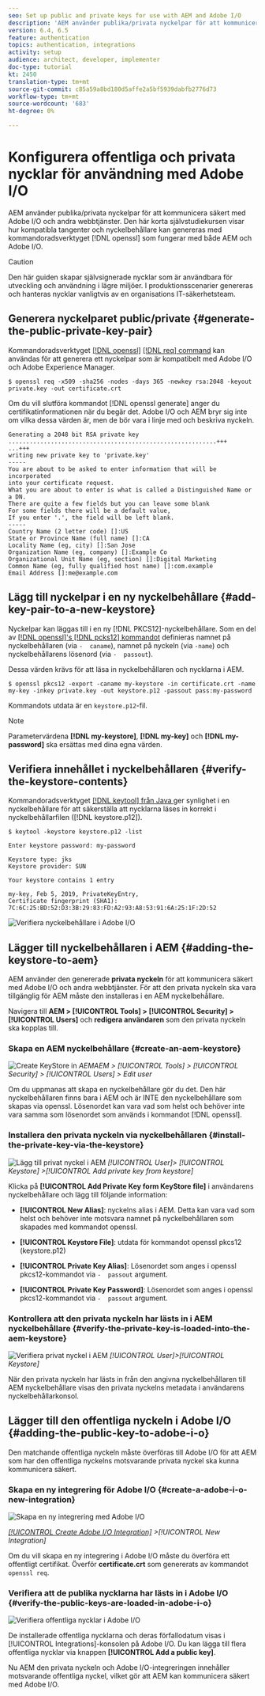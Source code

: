 ```yaml
---
seo: Set up public and private keys for use with AEM and Adobe I/O
description: 'AEM använder publika/privata nyckelpar för att kommunicera säkert med Adobe I/O och andra webbtjänster. Den här korta självstudiekursen visar hur kompatibla tangenter och nyckelbehållare kan genereras med kommandoradsverktyget openssl som fungerar med både AEM och Adobe I/O. '
version: 6.4, 6.5
feature: authentication
topics: authentication, integrations
activity: setup
audience: architect, developer, implementer
doc-type: tutorial
kt: 2450
translation-type: tm+mt
source-git-commit: c85a59a8bd180d5affe2a5bf5939dabfb2776d73
workflow-type: tm+mt
source-wordcount: '683'
ht-degree: 0%

---
```



# Konfigurera offentliga och privata nycklar för användning med Adobe I/O

AEM använder publika/privata nyckelpar för att kommunicera säkert med Adobe I/O och andra webbtjänster. Den här korta självstudiekursen visar hur kompatibla tangenter och nyckelbehållare kan genereras med kommandoradsverktyget [!DNL openssl] som fungerar med både AEM och Adobe I/O.

>[!CAUTION]
>
>Den här guiden skapar självsignerade nycklar som är användbara för utveckling och användning i lägre miljöer. I produktionsscenarier genereras och hanteras nycklar vanligtvis av en organisations IT-säkerhetsteam.

## Generera nyckelparet public/private {#generate-the-public-private-key-pair}

Kommandoradsverktyget [[!DNL openssl]](https://www.openssl.org/docs/man1.0.2/man1/openssl.html) [[!DNL req] command](https://www.openssl.org/docs/man1.0.2/man1/req.html) kan användas för att generera ett nyckelpar som är kompatibelt med Adobe I/O och Adobe Experience Manager.

```shell
$ openssl req -x509 -sha256 -nodes -days 365 -newkey rsa:2048 -keyout private.key -out certificate.crt
```

Om du vill slutföra kommandot [!DNL openssl generate] anger du certifikatinformationen när du begär det. Adobe I/O och AEM bryr sig inte om vilka dessa värden är, men de bör vara i linje med och beskriva nyckeln.

```
Generating a 2048 bit RSA private key
...........................................................+++
...+++
writing new private key to 'private.key'
-----
You are about to be asked to enter information that will be incorporated
into your certificate request.
What you are about to enter is what is called a Distinguished Name or a DN.
There are quite a few fields but you can leave some blank
For some fields there will be a default value,
If you enter '.', the field will be left blank.
-----
Country Name (2 letter code) []:US
State or Province Name (full name) []:CA
Locality Name (eg, city) []:San Jose
Organization Name (eg, company) []:Example Co
Organizational Unit Name (eg, section) []:Digital Marketing
Common Name (eg, fully qualified host name) []:com.example
Email Address []:me@example.com
```

## Lägg till nyckelpar i en ny nyckelbehållare {#add-key-pair-to-a-new-keystore}

Nyckelpar kan läggas till i en ny [!DNL PKCS12]-nyckelbehållare. Som en del av [[!DNL openssl]'s [!DNL pcks12] kommandot](https://www.openssl.org/docs/man1.0.2/man1/pkcs12.html) definieras namnet på nyckelbehållaren (via `-  caname`), namnet på nyckeln (via `-name`) och nyckelbehållarens lösenord (via `-  passout`).

Dessa värden krävs för att läsa in nyckelbehållaren och nycklarna i AEM.

```shell
$ openssl pkcs12 -export -caname my-keystore -in certificate.crt -name my-key -inkey private.key -out keystore.p12 -passout pass:my-password
```

Kommandots utdata är en `keystore.p12`-fil.

>[!NOTE]
>
>Parametervärdena **[!DNL my-keystore]**, **[!DNL my-key]** och **[!DNL my-password]** ska ersättas med dina egna värden.

## Verifiera innehållet i nyckelbehållaren {#verify-the-keystore-contents}

Kommandoradsverktyget [[!DNL keytool] från Java ](https://docs.oracle.com/middleware/1213/wls/SECMG/keytool-summary-appx.htm#SECMG818) ger synlighet i en nyckelbehållare för att säkerställa att nycklarna läses in korrekt i nyckelbehållarfilen ([!DNL keystore.p12]).

```shell
$ keytool -keystore keystore.p12 -list

Enter keystore password: my-password

Keystore type: jks
Keystore provider: SUN

Your keystore contains 1 entry

my-key, Feb 5, 2019, PrivateKeyEntry,
Certificate fingerprint (SHA1): 7C:6C:25:BD:52:D3:3B:29:83:FD:A2:93:A8:53:91:6A:25:1F:2D:52
```

![Verifiera nyckelbehållare i Adobe I/O](assets/set-up-public-private-keys-for-use-with-aem-and-adobe-io/adobe-io--public-keys.png)

## Lägger till nyckelbehållaren i AEM {#adding-the-keystore-to-aem}

AEM använder den genererade **privata nyckeln** för att kommunicera säkert med Adobe I/O och andra webbtjänster. För att den privata nyckeln ska vara tillgänglig för AEM måste den installeras i en AEM nyckelbehållare.

Navigera till **AEM > [!UICONTROL Tools] > [!UICONTROL Security] >[!UICONTROL Users]** och **redigera användaren** som den privata nyckeln ska kopplas till.

### Skapa en AEM nyckelbehållare {#create-an-aem-keystore}

![Create KeyStore in ](assets/set-up-public-private-keys-for-use-with-aem-and-adobe-io/aem--create-keystore.png)
*AEMAEM >  [!UICONTROL Tools] >  [!UICONTROL Security] >  [!UICONTROL Users] > Edit user*

Om du uppmanas att skapa en nyckelbehållare gör du det. Den här nyckelbehållaren finns bara i AEM och är INTE den nyckelbehållare som skapas via openssl. Lösenordet kan vara vad som helst och behöver inte vara samma som lösenordet som används i kommandot [!DNL openssl].

### Installera den privata nyckeln via nyckelbehållaren {#install-the-private-key-via-the-keystore}

![Lägg till privat nyckel i AEM](assets/set-up-public-private-keys-for-use-with-aem-and-adobe-io/aem--add-private-key.png)
*[!UICONTROL User]>  [!UICONTROL Keystore] >[!UICONTROL Add private key from keystore]*

Klicka på **[!UICONTROL Add Private Key form KeyStore file]** i användarens nyckelbehållare och lägg till följande information:

* **[!UICONTROL New Alias]**: nyckelns alias i AEM. Detta kan vara vad som helst och behöver inte motsvara namnet på nyckelbehållaren som skapades med kommandot openssl.
* **[!UICONTROL Keystore File]**: utdata för kommandot openssl pkcs12 (keystore.p12)
* **[!UICONTROL Private Key Alias]**: Lösenordet som anges i openssl pkcs12-kommandot via  `-  passout` argument.

* **[!UICONTROL Private Key Password]**: Lösenordet som anges i openssl pkcs12-kommandot via  `-  passout` argument.

### Kontrollera att den privata nyckeln har lästs in i AEM nyckelbehållare {#verify-the-private-key-is-loaded-into-the-aem-keystore}

![Verifiera privat nyckel i AEM](assets/set-up-public-private-keys-for-use-with-aem-and-adobe-io/aem--keystore.png)
*[!UICONTROL User]>[!UICONTROL Keystore]*

När den privata nyckeln har lästs in från den angivna nyckelbehållaren till AEM nyckelbehållare visas den privata nyckelns metadata i användarens nyckelbehållarkonsol.

## Lägger till den offentliga nyckeln i Adobe I/O {#adding-the-public-key-to-adobe-i-o}

Den matchande offentliga nyckeln måste överföras till Adobe I/O för att AEM som har den offentliga nyckelns motsvarande privata nyckel ska kunna kommunicera säkert.

### Skapa en ny integrering för Adobe I/O {#create-a-adobe-i-o-new-integration}

![Skapa en ny integrering med Adobe I/O](assets/set-up-public-private-keys-for-use-with-aem-and-adobe-io/adobe-io--create-new-integration.png)

*[[!UICONTROL Create Adobe I/O Integration]](https://console.adobe.io/) >[!UICONTROL New Integration]*

Om du vill skapa en ny integrering i Adobe I/O måste du överföra ett offentligt certifikat. Överför **certificate.crt** som genererats av kommandot `openssl req`.

### Verifiera att de publika nycklarna har lästs in i Adobe I/O {#verify-the-public-keys-are-loaded-in-adobe-i-o}

![Verifiera offentliga nycklar i Adobe I/O](assets/set-up-public-private-keys-for-use-with-aem-and-adobe-io/adobe-io--public-keys.png)

De installerade offentliga nycklarna och deras förfallodatum visas i [!UICONTROL Integrations]-konsolen på Adobe I/O. Du kan lägga till flera offentliga nycklar via knappen **[!UICONTROL Add a public key]**.

Nu AEM den privata nyckeln och Adobe I/O-integreringen innehåller motsvarande offentliga nyckel, vilket gör att AEM kan kommunicera säkert med Adobe I/O.
